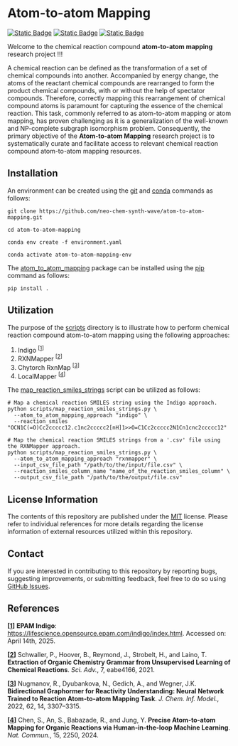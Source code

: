 # Atom-to-atom Mapping
[![Static Badge](https://img.shields.io/badge/atom__to__atom__mapping-2025.4.3-%23556DC8?logo=github&style=flat)](https://github.com/neo-chem-synth-wave/atom-to-atom-mapping/releases/tag/2025.4.3)
[![Static Badge](https://img.shields.io/badge/Institute%20of%20Science%20Tokyo-%231C3177?style=flat)](https://www.isct.ac.jp)
[![Static Badge](https://img.shields.io/badge/Elix%2C%20Inc.-%235EB6B3?style=flat)](https://www.elix-inc.com)

Welcome to the chemical reaction compound **atom-to-atom mapping** research project !!!

A chemical reaction can be defined as the transformation of a set of chemical compounds into another. Accompanied by
energy change, the atoms of the reactant chemical compounds are rearranged to form the product chemical compounds, with
or without the help of spectator compounds. Therefore, correctly mapping this rearrangement of chemical compound atoms
is paramount for capturing the essence of the chemical reaction. This task, commonly referred to as atom-to-atom mapping
or atom mapping, has proven challenging as it is a generalization of the well-known and NP-complete subgraph isomorphism
problem. Consequently, the primary objective of the **Atom-to-atom Mapping** research project is to systematically
curate and facilitate access to relevant chemical reaction compound atom-to-atom mapping resources.


## Installation
An environment can be created using the [git](https://git-scm.com) and [conda](https://conda.io) commands as follows:

```shell
git clone https://github.com/neo-chem-synth-wave/atom-to-atom-mapping.git

cd atom-to-atom-mapping

conda env create -f environment.yaml

conda activate atom-to-atom-mapping-env
```

The [atom_to_atom_mapping](/atom_to_atom_mapping) package can be installed using the [pip](https://pip.pypa.io) command
as follows:

```shell
pip install .
```


## Utilization
The purpose of the [scripts](/scripts) directory is to illustrate how to perform chemical reaction compound atom-to-atom
mapping using the following approaches:

1. Indigo <sup>[[1](https://lifescience.opensource.epam.com/indigo/index.html)]</sup>
2. RXNMapper <sup>[[2](/references/2021/20210407_schwaller_p_et_al.md)]</sup>
3. Chytorch RxnMap <sup>[[3](/references/2022/20220706_nugmanov_r_et_al.md)]</sup>
4. LocalMapper <sup>[[4](/references/2024/20240313_chen_s_et_al.md)]</sup>

The [map_reaction_smiles_strings](/scripts/map_reaction_smiles_strings.py) script can be utilized as follows:

```shell
# Map a chemical reaction SMILES string using the Indigo approach.
python scripts/map_reaction_smiles_strings.py \
  --atom_to_atom_mapping_approach "indigo" \
  --reaction_smiles "OCN1C(=O)Cc2ccccc12.c1nc2ccccc2[nH]1>>O=C1Cc2ccccc2N1Cn1cnc2ccccc12"
```

```shell
# Map the chemical reaction SMILES strings from a '.csv' file using the RXNMapper approach.
python scripts/map_reaction_smiles_strings.py \
  --atom_to_atom_mapping_approach "rxnmapper" \
  --input_csv_file_path "/path/to/the/input/file.csv" \
  --reaction_smiles_column_name "name_of_the_reaction_smiles_column" \
  --output_csv_file_path "/path/to/the/output/file.csv"
```


## License Information
The contents of this repository are published under the [MIT](/LICENSE) license. Please refer to individual references
for more details regarding the license information of external resources utilized within this repository.


## Contact
If you are interested in contributing to this repository by reporting bugs, suggesting improvements, or submitting
feedback, feel free to do so using [GitHub Issues](https://github.com/neo-chem-synth-wave/atom-to-atom-mapping/issues).


## References
**[[1](https://lifescience.opensource.epam.com/indigo/index.html)]** **EPAM Indigo**:
https://lifescience.opensource.epam.com/indigo/index.html. Accessed on: April 14th, 2025.

**[[2](/references/2021/20210407_schwaller_p_et_al.md)]** Schwaller, P., Hoover, B., Reymond, J., Strobelt, H., and
Laino, T. **Extraction of Organic Chemistry Grammar from Unsupervised Learning of Chemical Reactions**. _Sci. Adv._, 7,
eabe4166, 2021.

**[[3](/references/2022/20220706_nugmanov_r_et_al.md)]** Nugmanov, R., Dyubankova, N., Gedich, A., and Wegner, J.K.
**Bidirectional Graphormer for Reactivity Understanding: Neural Network Trained to Reaction Atom-to-atom Mapping Task**.
_J. Chem. Inf. Model._, 2022, 62, 14, 3307–3315.

**[[4](/references/2024/20240313_chen_s_et_al.md)]** Chen, S., An, S., Babazade, R., and Jung, Y. **Precise Atom-to-atom
Mapping for Organic Reactions via Human-in-the-loop Machine Learning**.  _Nat. Commun._, 15, 2250, 2024.
